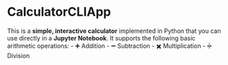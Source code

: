 # CalculatorCLIApp
This is a **simple, interactive calculator** implemented in Python that you can use directly in a **Jupyter Notebook**.   It supports the following basic arithmetic operations: - ➕ Addition - ➖ Subtraction - ✖️ Multiplication - ➗ Division
